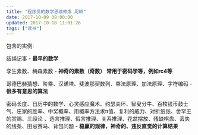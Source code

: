```yaml
---
title: "程序员的数学思维修炼 周颖"
date: 2017-10-09 08:00:00
updated: 2017-10-18 11:01:26
tags: ["读书"]
---
```

包含的实例:

结绳记事 - **最早的数学**  

孪生素数、梅森素数 - **神奇的素数（奇数） 常用于密码学等，例如rc4等**

哥德巴赫猜想、阶乘、汉诺塔、斐波那契数列、乘法原理、加法原理、字符编码 - **很多有意思的算法**

密码长度、日历中的数学、心灵感应魔术、约瑟夫环、智叟分牛、百枚钱币鼓士气、庄家的胜率、中奖概率、用概率方法求π值、复利的威力、对折纸张、舍罕王的赏赐、三段论
、选言推理、假言推理、关系推理、花盆摆放、残缺棋盘、丢失的线条、田忌赛马、背包问题 - **稳赢的规律，神奇的、违反直觉的计算结果**

